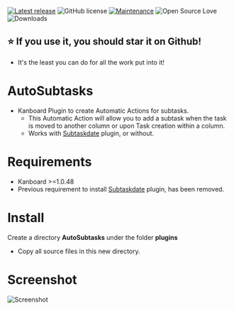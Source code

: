 [![Latest release](https://img.shields.io/github/release/creecros/AutoSubtasks.svg)](https://github.com/creecros/AutoSubtasks/releases)
![GitHub license](https://img.shields.io/github/license/Naereen/StrapDown.js.svg)
[![Maintenance](https://img.shields.io/badge/Maintained%3F-yes-green.svg)](https://github.com/creecros/AutoSubtasks/graphs/contributors)
![Open Source Love](https://badges.frapsoft.com/os/v1/open-source.svg?v=103)
![Downloads](https://img.shields.io/github/downloads/creecros/AutoSubtasks/total.svg)

## :star: If you use it, you should star it on Github! 
- It's the least you can do for all the work put into it!

# AutoSubtasks
- Kanboard Plugin to create Automatic Actions for subtasks.
  - This Automatic Action will allow you to add a subtask when the task is moved to another column or upon Task creation within a column. 
  - Works with [Subtaskdate](https://github.com/eSkiSo/Subtaskdate) plugin, or without.

# Requirements
- Kanboard >=1.0.48
- Previous requirement to install [Subtaskdate](https://github.com/eSkiSo/Subtaskdate) plugin, has been removed.

# Install
Create a directory **AutoSubtasks** under the folder **plugins**
- Copy all source files in this new directory.

# Screenshot
![Screenshot](https://github.com/creecros/AutoSubtasks/blob/master/screenshot/image.png)
